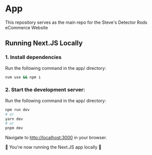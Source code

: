 # App

This repository serves as the main repo for the Steve's Detector Rods eCommerce Website

## Running Next.JS Locally

### 1. Install dependencies

Run the following command in the app/ directory:

```bash
nvm use && npm i
```

### 2. Start the development server:

Run the following command in the app/ directory:

```bash
npm run dev
# or
yarn dev
# or
pnpm dev
```

Navigate to [http://localhost:3000](http://localhost:3000) in your browser. 

:tada: You're now running the Next.JS app locally :tada:
